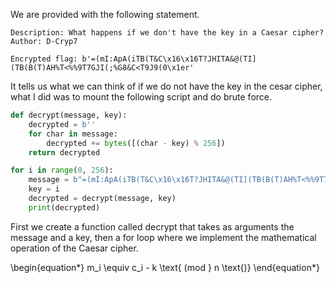
We are provided with the following statement.

```
Description: What happens if we don't have the key in a Caesar cipher?
Author: D-Cryp7

Encrypted flag: b'=(mI:ApA(iTB(T&C\x16\x16T?JHITA&@(TI](TB(B(T)AH%T<%%9T7GJI(;%G8&C<T9J9(0\x1er'
```

It tells us what we can think of if we do not have the key in the cesar cipher, what I did was to mount the following script and do brute force.

``` python
def decrypt(message, key):
    decrypted = b''
    for char in message:
        decrypted += bytes([(char - key) % 256])
    return decrypted

for i in range(0, 256):
    message = b"=(mI:ApA(iTB(T&C\x16\x16T?JHITA&@(TI](TB(B(T)AH%T<%%9T7GJI(;%G8&C<T9J9(0\x1er"
    key = i
    decrypted = decrypt(message, key)
    print(decrypted)
```

First we create a function called decrypt that takes as arguments the message and a key, then a for loop where we implement the mathematical operation of the Caesar cipher.

\begin{equation*}
m_i \equiv c_i - k \text{ (mod } n \text{)}
\end{equation*}
